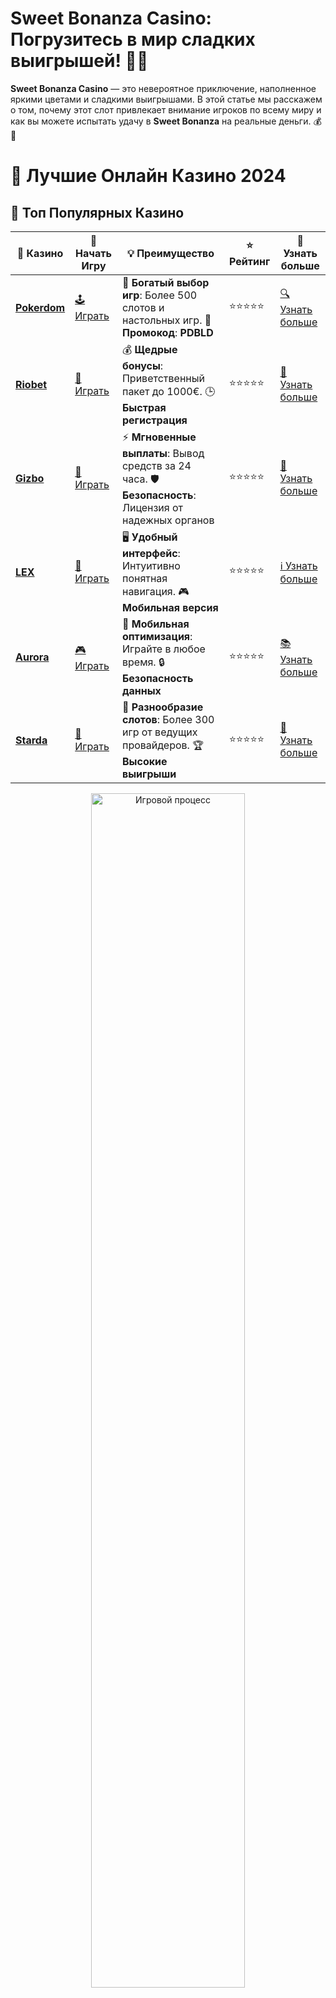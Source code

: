 # **Sweet Bonanza Casino**: Погрузитесь в мир сладких выигрышей! 🍭🍬

**Sweet Bonanza Casino** — это невероятное приключение, наполненное яркими цветами и сладкими выигрышами. В этой статье мы расскажем о том, почему этот слот привлекает внимание игроков по всему миру и как вы можете испытать удачу в **Sweet Bonanza** на реальные деньги. 💰🎰

# 🎰 Лучшие Онлайн Казино 2024

## 🌟 Топ Популярных Казино

| 🎲 **Казино** | 🔗 **Начать Игру** | 💡 **Преимущество** | ⭐ **Рейтинг** | 🔗 **Узнать больше** |
|--------------|---------------------|---------------------|----------------|----------------------|
| [**Pokerdom**](https://brandplay.link/4k77v2yx) | [🕹️ Играть](https://brandplay.link/4k77v2yx) | 🎉 **Богатый выбор игр**: Более 500 слотов и настольных игр. 🎁 **Промокод**: **PDBLD** | ⭐⭐⭐⭐⭐ | [🔍 Узнать больше](https://brandplay.link/4k77v2yx) |
| [**Riobet**](https://brandplay.link/7xBLTPyj) | [🎰 Играть](https://brandplay.link/7xBLTPyj) | 💰 **Щедрые бонусы**: Приветственный пакет до 1000€. 🕒 **Быстрая регистрация** | ⭐⭐⭐⭐⭐ | [📖 Узнать больше](https://brandplay.link/7xBLTPyj) |
| [**Gizbo**](https://brandplay.link/bprXw4YV) | [🎲 Играть](https://brandplay.link/bprXw4YV) | ⚡ **Мгновенные выплаты**: Вывод средств за 24 часа. 🛡️ **Безопасность**: Лицензия от надежных органов | ⭐⭐⭐⭐⭐ | [📝 Узнать больше](https://brandplay.link/bprXw4YV) |
| [**LEX**](https://brandplay.link/zW4hdDFV) | [🤑 Играть](https://brandplay.link/zW4hdDFV) | 🖥️ **Удобный интерфейс**: Интуитивно понятная навигация. 🎮 **Мобильная версия** | ⭐⭐⭐⭐⭐ | [ℹ️ Узнать больше](https://brandplay.link/zW4hdDFV) |
| [**Aurora**](https://10trafic-stat2.com/click/668546556bcc6313411604bd/6766/13032/subaccount) | [🎮 Играть](https://10trafic-stat2.com/click/668546556bcc6313411604bd/6766/13032/subaccount) | 📱 **Мобильная оптимизация**: Играйте в любое время. 🔒 **Безопасность данных** | ⭐⭐⭐⭐⭐ | [📚 Узнать больше](https://10trafic-stat2.com/click/668546556bcc6313411604bd/6766/13032/subaccount) |
| [**Starda**](https://brandplay.link/fB7xwRFL) | [🎯 Играть](https://brandplay.link/fB7xwRFL) | 🎰 **Разнообразие слотов**: Более 300 игр от ведущих провайдеров. 🏆 **Высокие выигрыши** | ⭐⭐⭐⭐⭐ | [🔎 Узнать больше](https://brandplay.link/fB7xwRFL) |

<div align="center">
    <img src="https://i.pinimg.com/originals/87/9e/b9/879eb9354dd0699582408b68f2e253b2.gif" alt="Игровой процесс" width="70%">
</div>

## 💎 Лучшие Бонусы и Акции

| 🎲 **Казино** | 🔗 **Начать Игру** | 💡 **Преимущество** | ⭐ **Рейтинг** | 🔗 **Узнать больше** |
|--------------|---------------------|---------------------|----------------|----------------------|
| [**Kometa**](https://brandplay.link/8ZymQJV8) | [🎰 Играть](https://brandplay.link/8ZymQJV8) | 🎁 **Эксклюзивные бонусы**: Регулярные акции и промо. 🔄 **Программы лояльности** | ⭐⭐⭐⭐☆ | [🔍 Узнать больше](https://brandplay.link/8ZymQJV8) |
| [**R7**](https://brandplay.link/bMd3Yjsw) | [🕹️ Играть](https://brandplay.link/bMd3Yjsw) | 🕒 **Круглосуточная поддержка**: Всегда на связи. 💸 **Высокие лимиты** | ⭐⭐⭐⭐☆ | [📖 Узнать больше](https://brandplay.link/bMd3Yjsw) |
| [**7K**](https://brandplay.link/BvQyFShp) | [🎲 Играть](https://brandplay.link/BvQyFShp) | 🌟 **Эксклюзивные бонусы**: Только для VIP игроков. 🎉 **Сезонные акции** | ⭐⭐⭐⭐☆ | [📝 Узнать больше](https://brandplay.link/BvQyFShp) |
| [**Kent**](https://brandplay.link/Fv2WP3js) | [🤑 Играть](https://brandplay.link/Fv2WP3js) | 📈 **Высокий RTP**: Более 98%. 💼 **Профессиональная поддержка** | ⭐⭐⭐⭐☆ | [ℹ️ Узнать больше](https://brandplay.link/Fv2WP3js) |
| [**1Xslots**](https://brandplay.link/hSB1khtr) | [🎮 Играть](https://brandplay.link/hSB1khtr) | 🎉 **Множество акций**: Еженедельные бонусы и турниры. 🛡️ **Безопасность** | ⭐⭐⭐⭐☆ | [📚 Узнать больше](https://brandplay.link/hSB1khtr) |
| [**Gama**](https://brandplay.link/j6NMKsDz) | [🎯 Играть](https://brandplay.link/j6NMKsDz) | 🔍 **Интуитивный интерфейс**: Легкость использования. 🏅 **Престижные турниры** | ⭐⭐⭐⭐☆ | [🔎 Узнать больше](https://brandplay.link/j6NMKsDz) |

<div align="center">
    <img src="https://i.pinimg.com/originals/87/9e/b9/879eb9354dd0699582408b68f2e253b2.gif" alt="Игровой процесс" width="70%">
</div>

## 🚀 Быстрые Выигрыши и Поддержка

| 🎲 **Казино** | 🔗 **Начать Игру** | 💡 **Преимущество** | ⭐ **Рейтинг** | 🔗 **Узнать больше** |
|--------------|---------------------|---------------------|----------------|----------------------|
| [**Onion**](https://brandplay.link/zBGRVpQ9) | [🎰 Играть](https://brandplay.link/zBGRVpQ9) | 🤑 **Низкие ставки**: Идеально для начинающих. 🔄 **Быстрые выводы** | ⭐⭐⭐⭐☆ | [🔍 Узнать больше](https://brandplay.link/zBGRVpQ9) |
| [**Чемпион**](https://temon-gter.cfd/go/lRq?p80412p304504pcc44t17455) | [🕹️ Играть](https://temon-gter.cfd/go/lRq?p80412p304504pcc44t17455) | 🏅 **Лояльная программа**: Награды за активность. 🎁 **Ежемесячные бонусы** | ⭐⭐⭐⭐☆ | [📖 Узнать больше](https://temon-gter.cfd/go/lRq?p80412p304504pcc44t17455) |
| [**Vavada**](https://vavadapartner.pro/?promo=ea5c9275-6854-4505-94fc-95ab18221945-linkb2) | [🎲 Играть](https://vavadapartner.pro/?promo=ea5c9275-6854-4505-94fc-95ab18221945-linkb2) | 🚀 **Быстрая регистрация**: Начните играть мгновенно. 🔐 **Безопасные транзакции** | ⭐⭐⭐⭐☆ | [📝 Узнать больше](https://vavadapartner.pro/?promo=ea5c9275-6854-4505-94fc-95ab18221945-linkb2) |
| [**Friends**](https://gofriends.kim/linkb2) | [🤑 Играть](https://gofriends.kim/linkb2) | 🤝 **Социальные игры**: Играйте с друзьями. 🌐 **Мультиплатформенность** | ⭐⭐⭐⭐☆ | [ℹ️ Узнать больше](https://gofriends.kim/linkb2) |
| [**1WIN**](https://brandplay.link/smXVpBbG) | [🎮 Играть](https://brandplay.link/smXVpBbG) | 🏆 **Спортивные ставки**: Широкий выбор видов спорта. 💵 **Высокие коэффициенты** | ⭐⭐⭐⭐☆ | [📚 Узнать больше](https://brandplay.link/smXVpBbG) |
| [**Drip**](https://drp-ircp01.com/c07e6a3db) | [🎯 Играть](https://drp-ircp01.com/c07e6a3db) | 🌐 **Инновационные игры**: Новейшие игровые технологии. 🛡️ **Высокая безопасность** | ⭐⭐⭐⭐☆ | [🔎 Узнать больше](https://drp-ircp01.com/c07e6a3db) |
| [**JoyCasino**](https://rpc30.call2me.pro/?/ru/registration?apkpop=0&partner=p24970p3291217pc98f) | [🎰 Играть](https://rpc30.call2me.pro/?/ru/registration?apkpop=0&partner=p24970p3291217pc98f) | 🎁 **Приятные бонусы**: Ежедневные акции и подарки. 🕹️ **Разнообразие игр** | ⭐⭐⭐⭐☆ | [🔍 Узнать больше](https://rpc30.call2me.pro/?/ru/registration?apkpop=0&partner=p24970p3291217pc98f) |

<div align="center">
    <img src="https://i.pinimg.com/originals/87/9e/b9/879eb9354dd0699582408b68f2e253b2.gif" alt="Игровой процесс" width="70%">
</div>
---

✨ **Выбирайте лучшее казино для себя и наслаждайтесь игрой! Удачи!** ✨
![Sweet Bonanza Casino](https://i.pinimg.com/originals/a9/29/6e/a9296ea1cf6a7c20a985e593451f0323.png)

### Что такое **Sweet Bonanza Casino**? 🍬

**Sweet Bonanza** — это один из самых популярных слотов от Pragmatic Play, который погружает игроков в захватывающий мир сладких угощений. Слот отличает уникальная механика игры, яркие визуальные эффекты и возможность выиграть крупные суммы через бонусные функции. **Sweet Bonanza Casino** позволяет вам наслаждаться этим увлекательным процессом в онлайн-казино с шансом на реальный выигрыш! 🎯🍭

### Особенности игры в **Sweet Bonanza** 🎰

1. **Респины и множители** 💥  
   В **Sweet Bonanza** есть возможность активировать бесплатные спины с множителями. Эти бонусные раунды могут значительно увеличить ваши выигрыши! Чем больше множителей, тем выше ваш потенциал на крупные выигрыши.

2. **6 барабанов и механика "Cluster Pays"** 🎰  
   Слот использует уникальную механику "Cluster Pays", при которой комбинации символов не обязательно должны быть расположены по линиям. Это дает больше возможностей для создания выигрышных комбинаций!

3. **Красочная графика и увлекательный саундтрек** 🌈🎶  
   Яркие фрукты, конфеты и другие сладости создают визуальное наслаждение, а веселый саундтрек добавляет игривое настроение. Игра привлекает внимание не только за счет своих возможностей, но и за счет своей атмосферы.

4. **Бонусный режим с бесплатными спинами** 🎉  
   Когда на экране выпадает определенное количество скаттер-символов, активируется бонусный режим с бесплатными спинами. Во время этого раунда возможны большие выигрыши с добавлением множителей, что увеличивает шансы на крупный куш!

### Как играть в **Sweet Bonanza Casino** на реальные деньги? 💸

Играть в **Sweet Bonanza Casino** на реальные деньги просто, если следовать нескольким простым шагам:

1. **Выберите казино** 💻  
   Найдите надежное онлайн-казино, которое предлагает **Sweet Bonanza** среди своих слотов. Убедитесь, что оно имеет лицензии и положительные отзывы игроков.

2. **Пополните счет** 💳  
   Внесите депозит на свой игровой счет с помощью удобного способа оплаты, такого как банковская карта, электронный кошелек или криптовалюта.

3. **Начните играть!** 🎮  
   После пополнения счета выберите **Sweet Bonanza** и начните вращать барабаны! Регулируйте ставки в зависимости от своего бюджета и стремитесь к победе!

4. **Используйте бонусы казино** 🎁  
   Многие казино предлагают бонусы для новых игроков, такие как бесплатные вращения или бонусы на депозит. Используйте эти предложения, чтобы увеличить свои шансы на выигрыш.

### Почему стоит играть в **Sweet Bonanza Casino**? 🏆

**Sweet Bonanza Casino** привлекает внимание игроков по всему миру благодаря своим уникальным особенностям и возможностям для получения крупных выигрышей. Вот почему стоит попробовать этот слот:

- **Высокий RTP (возврат игроку)** 📈  
  Слот предлагает привлекательный RTP, что означает, что шанс на победу выше, чем у многих других слотов.

- **Бонусы и фриспины** 🎉  
  Возможность выиграть бесплатные спины и множители делает игру более увлекательной и прибыльной.

- **Яркая графика и захватывающий процесс** 🌟  
  Великолепные визуальные эффекты, яркие фрукты и конфеты, а также захватывающая музыка создают незабываемую атмосферу игры.

- **Подходит для разных типов игроков** 🧑‍🤝‍🧑  
  Неважно, новичок вы или опытный игрок, **Sweet Bonanza** предложит интересный опыт для каждого.

### Популярные стратегии для игры в **Sweet Bonanza Casino** 🏆

Чтобы улучшить свои шансы на победу, можно использовать несколько популярных стратегий:

1. **Меняйте ставки в зависимости от ситуации** 💡  
   Если вам везет и на балансе остаются большие суммы, можно немного увеличить ставки, чтобы увеличить возможный выигрыш. Если баланс становится низким, лучше уменьшить ставки и играть осторожнее.

2. **Использование бонусных раундов** 🎯  
   Не забывайте использовать бонусы и фриспины, которые могут существенно улучшить ваш результат.

3. **Играйте на оптимальных ставках** 💳  
   Постепенно увеличивайте ставки по мере роста баланса, чтобы не рисковать большими суммами, но при этом иметь шанс на крупные выигрыши.

### Заключение: **Sweet Bonanza Casino** — это отличный выбор для всех игроков! 🍭🎉

**Sweet Bonanza** — это один из самых ярких и захватывающих слотов в онлайн-казино. С его захватывающей графикой, уникальной механикой и возможностью получить бонусы, этот слот идеально подойдет для всех любителей азартных игр. Начните играть в **Sweet Bonanza Casino** и открывайте для себя мир сладких выигрышей и больших бонусов! 🍬🎰

Наслаждайтесь игрой и удачи на пути к сладким победам! 🏆💰
